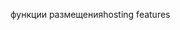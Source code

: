 <span data-ttu-id="5b3c6-101">функции размещения</span><span class="sxs-lookup"><span data-stu-id="5b3c6-101">hosting features</span></span>